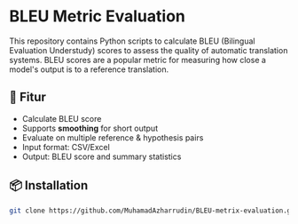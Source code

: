 # BLEU Metric Evaluation

This repository contains Python scripts to calculate BLEU (Bilingual Evaluation Understudy) scores to assess the quality of automatic translation systems. BLEU scores are a popular metric for measuring how close a model's output is to a reference translation.

## 🎯 Fitur
- Calculate BLEU score
- Supports **smoothing** for short output
- Evaluate on multiple reference & hypothesis pairs
- Input format: CSV/Excel
- Output: BLEU score and summary statistics

## 📦 Installation
```bash
git clone https://github.com/MuhamadAzharrudin/BLEU-metrix-evaluation.git
